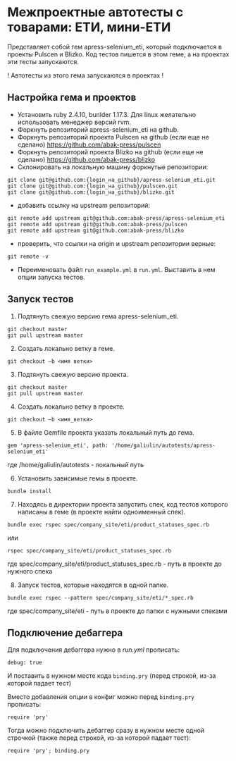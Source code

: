 Межпроектные автотесты с товарами: ЕТИ, мини-ЕТИ
=====================

Представляет собой гем apress-selenium_eti, который подключается в проекты Pulscen и Blizko. 
Код тестов пишется в этом геме, а на проектах эти тесты запускаются.

! Автотесты из этого гема запускаются в проектах !

## Настройка гема и проектов
- Установить ruby 2.4.10, bunlder 1.17.3. Для linux желательно использовать менеджер версий rvm.
- Форкнуть репозиторий apress-selenium_eti на github.
- Форкнуть репозиторий проекта Pulscen на github (если еще не сделано) https://github.com/abak-press/pulscen
- Форкнуть репозиторий проекта Blizko на github (если еще не сделано) https://github.com/abak-press/blizko
- Склонировать на локальную машину форкнутые репозитории:
```
git clone git@github.com:{login_на_github}/apress-selenium_eti.git
git clone git@github.com:{login_на_github}/pulscen.git
git clone git@github.com:{login_на_github}/blizko.git
```

- добавить ссылку на upstream репозиторий:
```
git remote add upstream git@github.com:abak-press/apress-selenium_eti
git remote add upstream git@github.com:abak-press/pulscen
git remote add upstream git@github.com:abak-press/blizko
```
- проверить, что ссылки на origin и upstream репозитории верные:
```
git remote -v
```

- Переименовать файл `run_example.yml` в `run.yml`. Выставить в нем опции запуска тестов.

## Запуск тестов
1. Подтянуть свежую версию гема apress-selenium_eti.
```
git checkout master
git pull upstream master
```

2. Создать локально ветку в геме.
```
git checkout –b <имя ветки>
```

3. Подтянуть свежую версию проекта.
```
git checkout master
git pull upstream master
```

4. Создать локально ветку в проекте.
```
git checkout –b <имя_ветки>
```

5. В файле Gemfile проекта указать локальный путь до гема.
```
gem 'apress-selenium_eti', path: '/home/galiulin/autotests/apress-selenium_eti'
```
где /home/galiulin/autotests - локальный путь

6. Установить зависимые гемы в проекте.
```
bundle install
```
7. Находясь в директории проекта запустить спек, код тестов которого написаны в геме (в проекте найти одноименный спек).
```
bundle exec rspec spec/company_site/eti/product_statuses_spec.rb
```
или
```
rspec spec/company_site/eti/product_statuses_spec.rb
```
где spec/company_site/eti/product_statuses_spec.rb - путь в проекте до нужного спека

8. Запуск тестов, которые находятся в одной папке.
```
bundle exec rspec --pattern spec/company_site/eti/*_spec.rb
```
где spec/company_site/eti - путь в проекте до папки с нужными спеками

## Подключение дебаггера

Для подключения дебаггера нужно в _run.yml_ прописать:
```
debug: true
```
И поставить в нужном месте кода `binding.pry` (перед строкой, из-за которой падает тест)

Вместо добавления опции в конфиг можно перед `binding.pry` прописать:
```
require 'pry'
```
Тогда можно подключить дебаггер сразу в нужном месте одной строчкой (также перед строкой, из-за которой падает тест):
```
require 'pry'; binding.pry
```